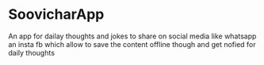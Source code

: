 # SoovicharApp
An app for dailay thoughts and jokes to share on social media like whatsapp an insta fb
which allow to save the content offline though and get nofied for daily thoughts
